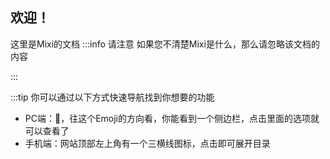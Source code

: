 
## 欢迎！
这里是Mixi的文档
:::info 请注意
如果您不清楚Mixi是什么，那么请忽略该文档的内容

:::

:::tip
你可以通过以下方式快速导航找到你想要的功能
- PC端：👀，往这个Emoji的方向看，你能看到一个侧边栏，点击里面的选项就可以查看了
- 手机端：网站顶部左上角有一个三横线图标，点击即可展开目录